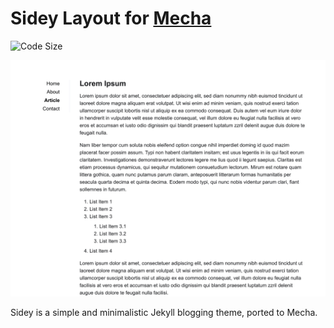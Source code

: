 Sidey Layout for [Mecha](https://github.com/mecha-cms/mecha)
============================================================

![Code Size](https://img.shields.io/github/languages/code-size/mecha-cms/y.sidey?color=%23444&style=for-the-badge)

![Sidey](index.png?v=2022-11-14)

Sidey is a simple and minimalistic Jekyll blogging theme, ported to Mecha.